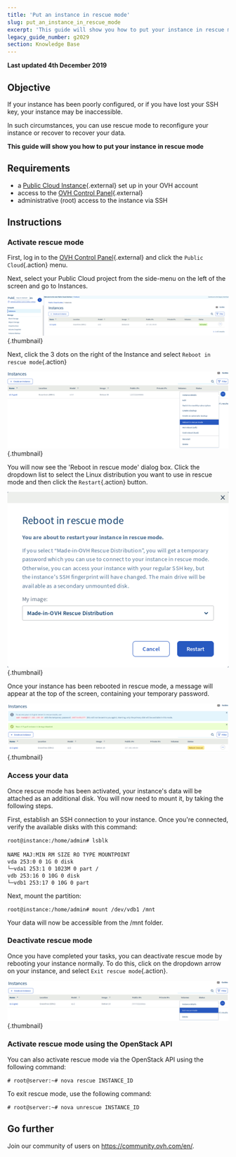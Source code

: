 ```yaml
---
title: 'Put an instance in rescue mode'
slug: put_an_instance_in_rescue_mode
excerpt: 'This guide will show you how to put your instance in rescue mode'
legacy_guide_number: g2029
section: Knowledge Base
---
```


**Last updated 4th December 2019**

## Objective

If your instance has been poorly configured, or if you have lost your SSH key, your instance may be inaccessible.

In such circumstances, you can use rescue mode to reconfigure your instance or recover to recover your data. 

**This guide will show you how to put your instance in rescue mode**

## Requirements

* a [Public Cloud Instance](https://www.ovh.co.uk/public-cloud/instances/){.external} set up in your OVH account
* access to the [OVH Control Panel](https://www.ovh.com/auth/?action=gotomanager){.external}
* administrative (root) access to the instance via SSH

## Instructions

### Activate rescue mode

First, log in to the [OVH Control Panel](https://www.ovh.com/auth/?action=gotomanager){.external} and click the `Public Cloud`{.action} menu.

Next, select your Public Cloud project from the side-menu on the left of the screen and go to Instances.

![control panel](images/compute.png){.thumbnail}

Next, click the 3 dots on the right of the Instance and select `Reboot in rescue mode`{.action}

![control panel](images/rescue1.png){.thumbnail}

You will now see the 'Reboot in rescue mode' dialog box. Click the dropdown list to select the Linux distribution you want to use in rescue mode and then click the `Restart`{.action} button.

![control panel](images/rescue2.png){.thumbnail}

Once your instance has been rebooted in rescue mode, a message will appear at the top of the screen, containing your temporary password.

![control panel](images/rescuedata.png){.thumbnail}


### Access your data

Once rescue mode has been activated, your instance's data will be attached as an additional disk. You will now need to mount it, by taking the following steps.

First, establish an SSH connection to your instance. Once you're connected, verify the available disks with this command:

```
root@instance:/home/admin# lsblk

NAME MAJ:MIN RM SIZE RO TYPE MOUNTPOINT
vda 253:0 0 1G 0 disk
└─vda1 253:1 0 1023M 0 part /
vdb 253:16 0 10G 0 disk
└─vdb1 253:17 0 10G 0 part
```

Next, mount the partition:

```
root@instance:/home/admin# mount /dev/vdb1 /mnt
```

Your data will now be accessible from the /mnt folder.

### Deactivate rescue mode

Once you have completed your tasks, you can deactivate rescue mode by rebooting your instance normally. To do this, click on the dropdown arrow on your instance, and select `Exit rescue mode`{.action}.

![control panel](images/rescueexit.png){.thumbnail}

### Activate rescue mode using the OpenStack API

You can also activate rescue mode via the OpenStack API using the following command:

```
# root@server:~# nova rescue INSTANCE_ID
```

To exit rescue mode, use the following command:

```
# root@server:~# nova unrescue INSTANCE_ID
```

## Go further

Join our community of users on <https://community.ovh.com/en/>.
